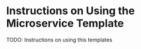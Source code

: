Instructions on Using the Microservice Template
===============================================
TODO: Instructions on using this templates
